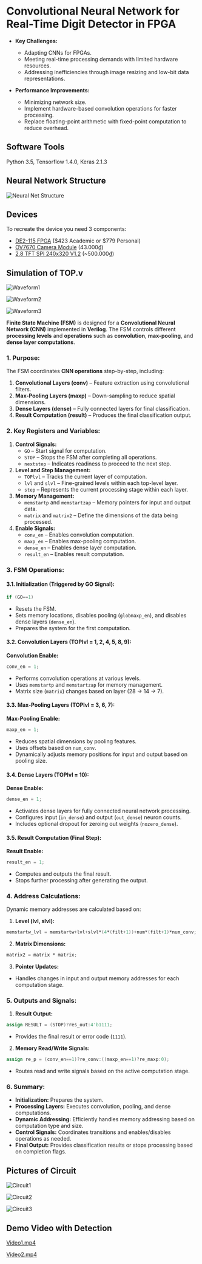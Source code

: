 # Convolutional Neural Network for Real-Time Digit Detector in FPGA

- **Key Challenges:**
  - Adapting CNNs for FPGAs. 
  - Meeting real-time processing demands with limited hardware resources.
  - Addressing inefficiencies through image resizing and low-bit data representations.

- **Performance Improvements:**
  - Minimizing network size. 
  - Implement hardware-based convolution operations for faster processing. 
  - Replace floating-point arithmetic with fixed-point computation to reduce overhead.



## Software Tools

Python 3.5, Tensorflow 1.4.0, Keras 2.1.3



## Neural Network Structure

![Neural Net Structure](images/Neural-Net-Structure.png)



## Devices
To recreate the device you need 3 components:
* [DE2-115 FPGA](https://www.terasic.com.tw/cgi-bin/page/archive.pl?Language=English&No=502) (\$423 Academic or \$779 Personal)
* [OV7670 Camera Module](https://hshop.vn/mach-camera-ov7670) (43.000₫)
* [2.8 TFT SPI 240x320 V1.2](https://cdn-shop.adafruit.com/datasheets/ILI9341.pdf) (~500.000₫)



## Simulation of TOP.v

![Waveform1](images/Waveform1.png)

![Waveform2](images/Waveform2.png)

![Waveform3](images/Waveform3.png)

**Finite State Machine (FSM)** is designed for a **Convolutional Neural Network (CNN)** implemented in **Verilog**. The FSM controls different **processing levels** and **operations** such as **convolution**, **max-pooling**, and **dense layer computations**.

### 1. Purpose:

The FSM coordinates **CNN operations** step-by-step, including:

1. **Convolutional Layers (conv)** – Feature extraction using convolutional filters.
2. **Max-Pooling Layers (maxp)** – Down-sampling to reduce spatial dimensions.
3. **Dense Layers (dense)** – Fully connected layers for final classification.
4. **Result Computation (result)** – Produces the final classification output.

### 2. Key Registers and Variables:

1. **Control Signals:**
   - `GO` – Start signal for computation.
   - `STOP` – Stops the FSM after completing all operations.
   - `nextstep` – Indicates readiness to proceed to the next step.
2. **Level and Step Management:**
   - `TOPlvl` – Tracks the current layer of computation.
   - `lvl` and `slvl` – Fine-grained levels within each top-level layer.
   - `step` – Represents the current processing stage within each layer.
3. **Memory Management:**
   - `memstartp` and `memstartzap` – Memory pointers for input and output data.
   - `matrix` and `matrix2` – Define the dimensions of the data being processed.
4. **Enable Signals:**
   - `conv_en` – Enables convolution computation.
   - `maxp_en` – Enables max-pooling computation.
   - `dense_en` – Enables dense layer computation.
   - `result_en` – Enables result computation.

### 3. FSM Operations:

#### 3.1. Initialization (Triggered by GO Signal):

```verilog
if (GO==1)
```

- Resets the FSM.
- Sets memory locations, disables pooling (`globmaxp_en`), and disables dense layers (`dense_en`).
- Prepares the system for the first computation.

#### 3.2. Convolution Layers (TOPlvl = 1, 2, 4, 5, 8, 9):

**Convolution Enable:**

```verilog
conv_en = 1;
```

- Performs convolution operations at various levels.
- Uses `memstartp` and `memstartzap` for memory management.
- Matrix size (`matrix`) changes based on layer (28 → 14 → 7).

#### 3.3. Max-Pooling Layers (TOPlvl = 3, 6, 7):

**Max-Pooling Enable:**

```verilog
maxp_en = 1;
```

- Reduces spatial dimensions by pooling features.
- Uses offsets based on `num_conv`.
- Dynamically adjusts memory positions for input and output based on pooling size.

#### 3.4. Dense Layers (TOPlvl = 10):

**Dense Enable:**

```verilog
dense_en = 1;
```

- Activates dense layers for fully connected neural network processing.
- Configures input (`in_dense`) and output (`out_dense`) neuron counts.
- Includes optional dropout for zeroing out weights (`nozero_dense`).

#### 3.5. Result Computation (Final Step):

**Result Enable:**

```verilog
result_en = 1;
```

- Computes and outputs the final result.
- Stops further processing after generating the output.

### 4. Address Calculations:

Dynamic memory addresses are calculated based on:

1. **Level (lvl, slvl):**

```verilog
memstartw_lvl = memstartw+lvl+slvl*(4*(filt+1))+num*(filt+1)*num_conv;
```

2. **Matrix Dimensions:**

```verilog
matrix2 = matrix * matrix;
```

3. **Pointer Updates:**

- Handles changes in input and output memory addresses for each computation stage.

### 5. Outputs and Signals:

1. **Result Output:**

```verilog
assign RESULT = (STOP)?res_out:4'b1111;
```

- Provides the final result or error code (`1111`).

2. **Memory Read/Write Signals:**

```verilog
assign re_p = (conv_en==1)?re_conv:((maxp_en==1)?re_maxp:0);
```

- Routes read and write signals based on the active computation stage.

### 6. Summary:

- **Initialization:** Prepares the system.
- **Processing Layers:** Executes convolution, pooling, and dense computations.
- **Dynamic Addressing:** Efficiently handles memory addressing based on computation type and size.
- **Control Signals:** Coordinates transitions and enables/disables operations as needed.
- **Final Output:** Provides classification results or stops processing based on completion flags.



## Pictures of Circuit

![Circuit1](images/Circuit1.jpg)

![Circuit2](images/Circuit2.jpg)

![Circuit3](images/Circuit3.jpg)



## Demo Video with Detection

[Video1.mp4](https://husteduvn-my.sharepoint.com/:v:/g/personal/hai_cnh213609_sis_hust_edu_vn/EeQMdtuOlTJKvW4hsyyp_ZMBOWEdEe8EDmGqAdIqqnXWIg?nav=eyJyZWZlcnJhbEluZm8iOnsicmVmZXJyYWxBcHAiOiJPbmVEcml2ZUZvckJ1c2luZXNzIiwicmVmZXJyYWxBcHBQbGF0Zm9ybSI6IldlYiIsInJlZmVycmFsTW9kZSI6InZpZXciLCJyZWZlcnJhbFZpZXciOiJNeUZpbGVzTGlua0NvcHkifX0&e=DBtQWF)

[Video2.mp4](https://husteduvn-my.sharepoint.com/:v:/g/personal/hai_cnh213609_sis_hust_edu_vn/EbFS03EQIyZNlvDAxNrT73sB-0EvKm0yniBdiSgNoiokUQ?nav=eyJyZWZlcnJhbEluZm8iOnsicmVmZXJyYWxBcHAiOiJPbmVEcml2ZUZvckJ1c2luZXNzIiwicmVmZXJyYWxBcHBQbGF0Zm9ybSI6IldlYiIsInJlZmVycmFsTW9kZSI6InZpZXciLCJyZWZlcnJhbFZpZXciOiJNeUZpbGVzTGlua0NvcHkifX0&e=udSaAi)
